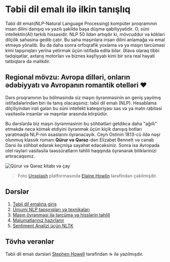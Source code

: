 # Təbii dil emalı ilə ilkin tanışlıq

Təbii dil emalı(NLP-Natural Language Processing) kompüter proqramının insan dilini danışıq və yazılı şəkildə başa düşmə qabiliyyətidir. O, süni intellektin(AI) tərkib hissəsidir. NLP 50 ildən artıqdır ki, mövcuddur və kökləri dilçilik sahəsinə gedib çatır. Bu sahə maşınlara insan dilini anlamağa və emal etməyə yönəlib. Bu da daha sonra orfoqrafik yoxlama və ya maşın tərcüməsi kimi tapşırıqları yerinə yetirmək üçün istifadə edilə bilər. Əlavə olaraq tibbi tədqiqatlar, axtarış motorları və biznes kəşfiyyatı kimi bir sıra real həyati tətbiqlərə də malikdir.

## Regional mövzu: Avropa dilləri, onların ədəbiyyatı və Avropanın romantik otelləri ❤️

Dərs proqramının bu bölməsində siz maşın öyrənməsinin ən geniş yayılmış istifadələrindən biri ilə tanış olacaqsınız: təbii dil emalı (NLP). Hesablama dilçiliyindən irəli gələn bu süni intellekt kateqoriyası səs və ya mətn rabitəsi vasitəsilə insanlar və maşınlar arasında körpüdür.

Bu dərslərdə biz maşın öyrənməsinin bu söhbətləri getdikcə daha "ağıllı" etməkdə necə kömək etdiyini öyrənmək üçün kiçik danışıq botları yaratmaqla NLP-nin əsaslarını öyrənəcəyik. Ceyn Ostinin 1813-cü ildə nəşr olunmuş klassik romanı **Qürur və Qərəz**-dən Elizabet Bennett və cənab Darsi ilə söhbət edərək keçmişə səyahət edəcəksiniz. Sonra isə Avropada otel rəyləri vasitəsilə təəssüratların təhlili haqqında öyrənərək biliklərinizi artıracaqsınız.

![Qürur və Qərəz kitabı və çay](../images/p&p.jpg)
> Foto <a href="https://unsplash.com/s/ photos/pride-and-prejudice?utm_source=unsplash&utm_medium=referral&utm_content=creditCopyText">Unsplash</a> platformasında <a href="https://unsplash.com/@elaineh?utm_source=unsplash&utm_medium=referral&utm_content=creditCopyText">Elaine Howlin</a> tərəfindən çəkilmişdir.

## Dərslər

1. [Təbii dil emalına giriş](../1-Introduction-to-NLP/translations/README.az.md)
2. [Ümumi NLP tapşırıqları və texnikaları](../2-Tasks/translations/README.az.md)
3. [Maşın öyrənməsi ilə tərcümə və hisslərin təhlili](../3-Translation-Sentiment/translations/README.az.md)
4. [Məlumatlarınız hazırlanır](../4-Hotel-Reviews-1/translations/README.az.md)
5. [Sentiment Analizi üçün NLTK](../5-Hotel-Reviews-2/translations/README.az.md)

## Tövhə verənlər

Təbii dil emalı dərsləri [Stephen Howell](https://twitter.com/Howell_MSFT) tərəfindən ☕ ilə yazılmışdır.
